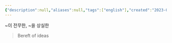 ```yaml
---
{"description":null,"aliases":null,"tags":["english"],"created":"2023-03-09T18:45:05","updated":"2023-07-15T21:30:21","title":"bereft","dg-publish":true,"permalink":"/docs/bereft/","dgPassFrontmatter":true}
---
```


~이 전무한, ~을 상실한

> Bereft of ideas
